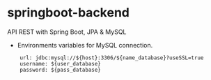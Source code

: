 # springboot-backend

API REST with Spring Boot, JPA &amp; MySQL

- Environments variables for MySQL connection.

```text
    url: jdbc:mysql://${host}:3306/${name_database}?useSSL=true
    username: ${user_database}
    password: ${pass_database}
```